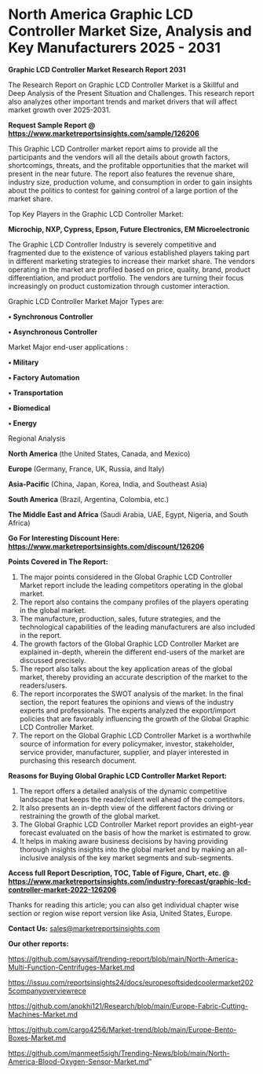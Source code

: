# North America Graphic LCD Controller Market Size, Analysis and Key Manufacturers 2025 - 2031

<strong>Graphic LCD Controller Market Research Report 2031</strong>

The Research Report on Graphic LCD Controller Market is a Skillful and Deep Analysis of the Present Situation and Challenges. This research report also analyzes other important trends and market drivers that will affect market growth over 2025-2031.

<strong>Request Sample Report @ <a href=https://www.marketreportsinsights.com/sample/126206>https://www.marketreportsinsights.com/sample/126206</a></strong>

This Graphic LCD Controller market report aims to provide all the participants and the vendors will all the details about growth factors, shortcomings, threats, and the profitable opportunities that the market will present in the near future. The report also features the revenue share, industry size, production volume, and consumption in order to gain insights about the politics to contest for gaining control of a large portion of the market share.

Top Key Players in the Graphic LCD Controller Market:

<strong>Microchip, NXP, Cypress, Epson, Future Electronics, EM Microelectronic</strong>

The Graphic LCD Controller Industry is severely competitive and fragmented due to the existence of various established players taking part in different marketing strategies to increase their market share. The vendors operating in the market are profiled based on price, quality, brand, product differentiation, and product portfolio. The vendors are turning their focus increasingly on product customization through customer interaction.

Graphic LCD Controller Market Major Types are:

<strong>• Synchronous Controller

• Asynchronous Controller</strong>

Market Major end-user applications :

<strong>• Military

• Factory Automation

• Transportation

• Biomedical

• Energy</strong>

Regional Analysis

</u><strong><b>North America</b></strong> (the United States, Canada, and Mexico)

<strong><b>Europe </b></strong>(Germany, France, UK, Russia, and Italy)

<strong><b>Asia-Pacific</b></strong> (China, Japan, Korea, India, and Southeast Asia)

<strong><b>South America</b></strong> (Brazil, Argentina, Colombia, etc.)

<strong><b>The Middle East and Africa</b></strong> (Saudi Arabia, UAE, Egypt, Nigeria, and South Africa)

<strong>Go For Interesting Discount Here: <a href=https://www.marketreportsinsights.com/discount/126206>https://www.marketreportsinsights.com/discount/126206</a></strong>

<strong>Points Covered in The Report:</strong>
<ol>
  <li>The major points considered in the Global Graphic LCD Controller Market report include the leading competitors operating in the global market.</li>
  <li>The report also contains the company profiles of the players operating in the global market.</li>
  <li>The manufacture, production, sales, future strategies, and the technological capabilities of the leading manufacturers are also included in the report.</li>
  <li>The growth factors of the Global Graphic LCD Controller Market are explained in-depth, wherein the different end-users of the market are discussed precisely.</li>
  <li>The report also talks about the key application areas of the global market, thereby providing an accurate description of the market to the readers/users.</li>
  <li>The report incorporates the SWOT analysis of the market. In the final section, the report features the opinions and views of the industry experts and professionals. The experts analyzed the export/import policies that are favorably influencing the growth of the Global Graphic LCD Controller Market.</li>
  <li>The report on the Global Graphic LCD Controller Market is a worthwhile source of information for every policymaker, investor, stakeholder, service provider, manufacturer, supplier, and player interested in purchasing this research document.</li>
</ol>
<strong>Reasons for Buying Global Graphic LCD Controller Market Report:</strong>

<ol>
  <li>The report offers a detailed analysis of the dynamic competitive landscape that keeps the reader/client well ahead of the competitors.</li>
  <li>It also presents an in-depth view of the different factors driving or restraining the growth of the global market.</li>
  <li>The Global Graphic LCD Controller Market report provides an eight-year forecast evaluated on the basis of how the market is estimated to grow.</li>
  <li>It helps in making aware business decisions by having providing thorough insights insights into the global market and by making an all-inclusive analysis of the key market segments and sub-segments.</li>
</ol>
<strong>Access full Report Description, TOC, Table of Figure, Chart, etc. @ <a href=https://www.marketreportsinsights.com/industry-forecast/graphic-lcd-controller-market-2022-126206>https://www.marketreportsinsights.com/industry-forecast/graphic-lcd-controller-market-2022-126206</a></strong>


Thanks for reading this article; you can also get individual chapter wise section or region wise report version like Asia, United States, Europe.

<strong>Contact Us:</strong>
sales@marketreportsinsights.com

<strong>Our other reports:</strong>

<a href=https://github.com/sayysaif/trending-report/blob/main/North-America-Multi-Function-Centrifuges-Market.md>https://github.com/sayysaif/trending-report/blob/main/North-America-Multi-Function-Centrifuges-Market.md</a>

<a href=https://issuu.com/reportsinsights24/docs/europesoftsidedcoolermarket2025companyoverviewrece>https://issuu.com/reportsinsights24/docs/europesoftsidedcoolermarket2025companyoverviewrece</a>

<a href=https://github.com/anokhi121/Research/blob/main/Europe-Fabric-Cutting-Machines-Market.md>https://github.com/anokhi121/Research/blob/main/Europe-Fabric-Cutting-Machines-Market.md</a>

<a href=https://github.com/cargo4256/Market-trend/blob/main/Europe-Bento-Boxes-Market.md>https://github.com/cargo4256/Market-trend/blob/main/Europe-Bento-Boxes-Market.md</a>

<a href=https://github.com/manmeet5sigh/Trending-News/blob/main/North-America-Blood-Oxygen-Sensor-Market.md>https://github.com/manmeet5sigh/Trending-News/blob/main/North-America-Blood-Oxygen-Sensor-Market.md</a>"

